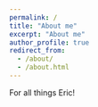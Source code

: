 ```yaml
---
permalink: /
title: "About me"
excerpt: "About me"
author_profile: true
redirect_from: 
  - /about/
  - /about.html
---
```


For all things Eric!
